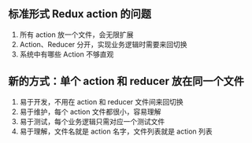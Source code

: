 ## 标准形式 Redux action 的问题

1. 所有 action 放一个文件，会无限扩展
2. Action、Reducer 分开，实现业务逻辑时需要来回切换
3. 系统中有哪些 Action 不够直观

## 新的方式：单个 action 和 reducer 放在同一个文件

1. 易于开发，不用在 action 和 reducer 文件间来回切换
2. 易于维护，每个 action 文件都很小，容易理解
3. 易于测试，每个业务逻辑只需对应一个测试文件
4. 易于理解，文件名就是 action 名字，文件列表就是 action 列表
